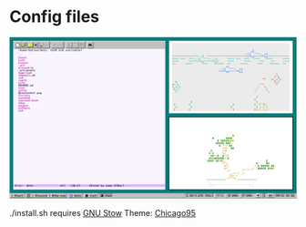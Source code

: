 # Config files

![screenshot](./screenshot.png)

./install.sh requires [GNU Stow](https://www.gnu.org/software/stow/)
Theme: [Chicago95](https://github.com/grassmunk/Chicago95)
